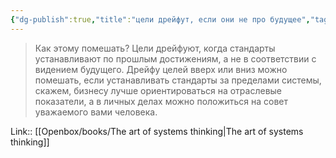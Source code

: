 ```yaml
---
{"dg-publish":true,"title":"цели дрейфут, если они не про будущее","tags":["quotes"],"date":"2023-07-17T10:37:52+04:00","modified_at":"2023-11-06T20:09:03+04:00","alias":"цели дрейфут, если они не про будущее","dg-path":"/quotes/202307171037.md","permalink":"/quotes/202307171037/","dgPassFrontmatter":true}
---
```



> Как этому помешать? Цели дрейфуют, когда стандарты устанавливают по прошлым достижениям, а не в соответствии с видением будущего. Дрейфу целей вверх или вниз можно помешать, если устанавливать стандарты за пределами системы, скажем, бизнесу лучше ориентироваться на отраслевые показатели, а в личных делах можно положиться на совет уважаемого вами человека.

Link:: [[Openbox/books/The art of systems thinking|The art of systems thinking]]
